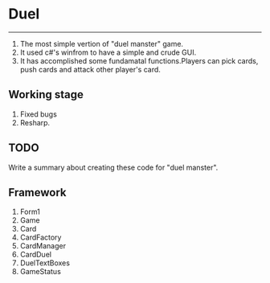 Duel
====


----
1. The most simple vertion of "duel manster" game.
2. It used c#'s winfrom to have a simple and crude GUI. 
3. It has accomplished some fundamatal functions.Players can pick cards, push cards and attack other player's card.




Working stage
---
1. Fixed bugs
2. Resharp.



TODO
----

Write a summary about creating these code for "duel manster".

Framework
---
1. Form1
2. Game
3. Card
4. CardFactory
5. CardManager
6. CardDuel
7. DuelTextBoxes
8. GameStatus






